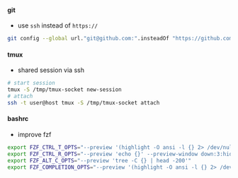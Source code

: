 
#### git
*  use `ssh` instead of `https://`
```sh
git config --global url."git@github.com:".insteadOf "https://github.com/"
```

#### tmux
* shared session via ssh
```sh
# start session
tmux -S /tmp/tmux-socket new-session
# attach
ssh -t user@host tmux -S /tmp/tmux-socket attach
```

#### bashrc
* improve fzf
```bash
export FZF_CTRL_T_OPTS="--preview '(highlight -O ansi -l {} 2> /dev/null || cat {} || tree -C {}) 2> /dev/null | head -200'"
export FZF_CTRL_R_OPTS="--preview 'echo {}' --preview-window down:3:hidden:wrap --bind '?:toggle-preview'"
export FZF_ALT_C_OPTS="--preview 'tree -C {} | head -200'"
export FZF_COMPLETION_OPTS="--preview '(highlight -O ansi -l {} 2> /dev/null || cat {} || tree -C {}) 2> /dev/null | head -200'"

```
